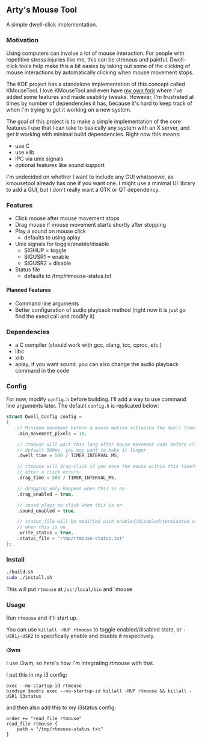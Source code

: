 ## Arty's Mouse Tool

A simple dwell-click implementation.


### Motivation

Using computers can involve a lot of mouse interaction. For people with repetitive stress injuries like me, this can be strenous and painful. Dwell-click tools help make this a bit easies by taking out some of the clicking of mouse interactions by automatically clicking when mouse movement stops. 

The KDE project has a standalone implementation of this concept called KMouseTool. I love KMouseTool and even have [my own fork](https://github.com/faithanalog/kmousetool) where I've added some features and made usability tweaks. However, I'm frustrated at times by number of dependencies it has, because it's hard to keep track of when I'm trying to get it working on a new system.

The goal of this project is to make a simple implementation of the core features I use that I can take to basically any system with an X server, and get it working with minimal build dependencies. Right now this means:

  - use C
  - use xlib
  - IPC via unix signals
  - optional features like sound support

I'm undecided on whether I want to include any GUI whatsoever, as kmousetool already has one if you want one. I might use a minimal UI library to add a GUI, but I don't really want a GTK or QT dependency.


### Features

  - Click mouse after mouse movement stops
  - Drag mouse if mouse movement starts shortly after stopping
  - Play a sound on mouse click
    - defaults to using aplay
  - Unix signals for toggle/enable/disable
    - SIGHUP = toggle
    - SIGUSR1 = enable
    - SIGUSR2 = disable
  - Status file
    - defaults to /tmp/rtmouse-status.txt


#### Planned Features

  - Command line arguments
  - Better configuration of audio playback method (right now it is just go find the execl call and modify it)


### Dependencies

  - a C compiler (should work with gcc, clang, tcc, cproc, etc.)
  - libc
  - xlib
  - aplay, if you want sound. you can also change the audio playback command in the code


### Config

For now, modify `config.h` before building. I'll add a way to use command line
arguments later. The default `config.h` is replicated below:

```c
struct Dwell_Config config =
{
    // Minimum movement before a mouse motion activates the dwell timer
    .min_movement_pixels = 10,

    // rtmouse will wait this long after mouse movement ends before clicking.
    // default 500ms. you may want to make it longer
    .dwell_time = 500 / TIMER_INTERVAL_MS,

    // rtmouse will drag-click if you move the mouse within this timeframe
    // after a click occurs.
    .drag_time = 500 / TIMER_INTERVAL_MS,

    // dragging only happens when this is on
    .drag_enabled = true,

    // sound plays on click when this is on
    .sound_enabled = true,

    // status_file will be modified with enabled/disabled/terminated statuses
    // when this is on
    .write_status = true,
    .status_file = "/tmp/rtmouse-status.txt"
};
```


### Install

```bash
./build.sh
sudo ./install.sh
```
This will put `rtmouse` at `/usr/local/bin` and `mouse


### Usage

Run `rtmouse` and it'll start up.

You can use `killall -HUP rtmouse` to toggle enabled/disabled state, or `-USR1/-USR2` to specifically enable and disable it respectively.


#### i3wm

I use i3wm, so here's how I'm integrating rtmouse with that.

I put this in my i3 config:

```
exec --no-startup-id rtmouse
bindsym $mod+z exec --no-startup-id killall -HUP rtmouse && killall -USR1 i3status
```

and then also add this to my i3status config:

```
order += "read_file rtmouse"
read_file rtmouse {
    path = "/tmp/rtmouse-status.txt"
}
```

